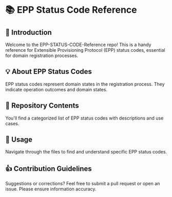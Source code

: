 # 📚 EPP Status Code Reference

## 🌟 Introduction
Welcome to the EPP-STATUS-CODE-Reference repo! This is a handy reference for Extensible Provisioning Protocol (EPP) status codes, essential for domain registration processes.

## 💡 About EPP Status Codes
EPP status codes represent domain states in the registration process. They indicate operation outcomes and domain states.

## 📁 Repository Contents
You'll find a categorized list of EPP status codes with descriptions and use cases.

## 🚀 Usage
Navigate through the files to find and understand specific EPP status codes.

## 👍 Contribution Guidelines
Suggestions or corrections? Feel free to submit a pull request or open an issue. Please ensure information accuracy.
